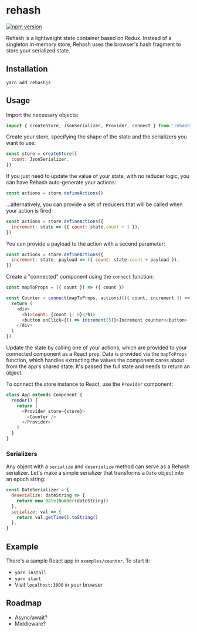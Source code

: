 # rehash

[![npm version](https://badge.fury.io/js/rehashjs.svg)](https://badge.fury.io/js/rehashjs)

Rehash is a lightweight state container based on Redux. Instead of a singleton
in-memory store, Rehash uses the browser's hash fragment to store your
serialized state.

## Installation

`yarn add rehashjs`

## Usage

Import the necessary objects:

```js
import { createStore, JsonSerializer, Provider, connect } from 'rehashjs'
```

Create your store, specifying the shape of the state and the serializers you
want to use:

```js
const store = createStore({
  count: JsonSerializer,
})
```

If you just need to update the value of your state, with no reducer logic, you
can have Rehash auto-generate your actions:

```js
const actions = store.defineActions()
```

...alternatively, you can provide a set of reducers that will be called when
your action is fired:

```js
const actions = store.defineActions({
  increment: state => ({ count: state.count + 1 }),
})
```

You can provide a payload to the action with a second parameter:

```js
const actions = store.defineActions({
  increment: state, payload => ({ count: state.count + payload }),
})
```

Create a "connected" component using the `connect` function:

```js
const mapToProps = ({ count }) => ({ count })

const Counter = connect(mapToProps, actions)(({ count, increment }) => {
  return (
    <div>
      <h1>Count: {count || 0}</h1>
      <button onClick={() => increment(5)}>Increment counter</button>
    </div>
  )
})
```

Update the state by calling one of your actions, which are provided to your
connected component as a React `prop`. Data is provided via the `mapToProps`
function, which handles extracting the values the component cares about from the
app's shared state. It's passed the full state and needs to return an object.

To connect the store instance to React, use the `Provider` component:

```js
class App extends Component {
  render() {
    return (
      <Provider store={store}>
        <Counter />
      </Provider>
    )
  }
}
```

### Serializers

Any object with a `serialize` and `deserialize` method can serve as a Rehash
serializer. Let's make a simple serializer that transforms a `Date` object into
an epoch string:

```js
const DateSerializer = {
  deserialize: dateString => {
    return new Date(Number(dateString))
  },
  serialize: val => {
    return val.getTime().toString()
  },
}
```

## Example

There's a sample React app in `examples/counter`. To start it:

* `yarn install`
* `yarn start`
* Visit `localhost:3000` in your browser

## Roadmap

* Async/await?
* Middleware?
